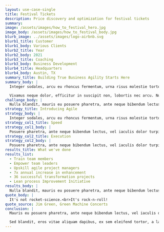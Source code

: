```yaml
---
layout: use-case-single
title: Festival Tickets
description: Price discovery and optimization for festival tickets
summary: 
image: /assets/images/how_to_festival_hero.jpg
image_body: /assets/images/how_to_festival_body.jpg
blurb_image: ../assets/images/logo-airbnb.svg
blurb1_title: Customer
blurb1_body: Various Clients
blurb2_title: Year
blurb2_body: 2021
blurb3_title: Coaching
blurb3_body: Business Development
blurb4_title: Headquarters
blurb4_body: Austin, TX
summary_title: Building True Business Agility Starts Here
summary_body: |
  Integer sodales, arcu eu rhoncus fermentum, urna risus molestie tortor, vel pretium arcu ligula vel orci. Vivamus neque dolor, efficitur in suscipit non, lobortis nec arcu. Nullam feugiat elementum vestibulum.

  Vivamus neque dolor, efficitur in suscipit non, lobortis nec arcu. Nullam feugiat elementum vestibulum.
challange_body: |
  Nulla blandit, mauris eu posuere pharetra, ante neque bibendum lectus, vel iaculis dolor turpis lobortis ipsum. Sed blandit, eros vitae aliquam dapibus, ex sem eleifend tortor, a laoreet massa lectus ut mauris.
strategy_title: Introducing Agile
strategy_body: |
  Integer sodales, arcu eu rhoncus fermentum, urna risus molestie tortor, vel pretium arcu ligula vel orci. Vivamus neque dolor, efficitur in suscipit non, lobortis nec arcu. Nullam feugiat elementum vestibulum.
strategy_col1_title: Speed
strategy_col1_body: |
  Posuere pharetra, ante neque bibendum lectus, vel iaculis dolor turpis lobortis ipsum.
strategy_col2_title: Execution
strategy_col2_body: |
  Posuere pharetra, ante neque bibendum lectus, vel iaculis dolor turpis lobortis ipsum.
results_title: What we've done
results_list:
  - Train team members  
  - Empower team leaders  
  - Upskill agile project managers  
  - 7x annual increase in enhancement  
  - 36 successful transformation projects  
  - Lean process Improvement Initiative  
results_body: |
  Nulla blandit, mauris eu posuere pharetra, ante neque bibendum lectus, vel iaculis dolor turpis lobortis ipsum. Sed blandit, eros vitae aliquam dapibus, ex sem eleifend tortor, a laoreet massa lectus ut mauris.
quote_body: |
  It's not rocket-science.<br>It's rock-n-roll!
quote_source: Jim Green, Green Machine Concerts
conclusion: |
  Mauris eu posuere pharetra, ante neque bibendum lectus, vel iaculis dolor turpis lobortis id blandit, eros vitae aliquam dapibus, ex sem eleifend tortor, a laoreet massa lectus ut mauris.  

  Sed blandit, eros vitae aliquam dapibus, ex sem eleifend tortor, a laoreet massa lectus ut mauris. Nulla blandit, mauris eu posuere pharetra, ante neque bibendum lectus, vel iaculis dolor turpis lobortis ipsum.
---
```

